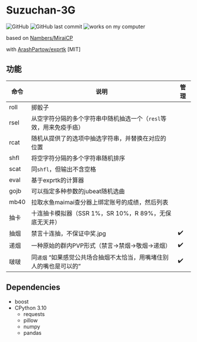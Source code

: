 # Suzuchan-3G

![GitHub](https://img.shields.io/github/license/Suzuco/Suzuchan-3g)
![GitHub last commit](https://img.shields.io/github/last-commit/Suzuco/Suzuchan-3g)
![works on my computer](https://img.shields.io/badge/works%20on-my%20computer-important)

based on [Nambers/MiraiCP](https://github.com/Nambers/MiraiCP)

with [ArashPartow/exprtk](https://github.com/ArashPartow/exprtk) [MIT]

## 功能

| 命令   | 说明                                   | 管理  |
|------|--------------------------------------|-----|
| roll | 掷骰子                                  ||
| rsel | 从空字符分隔的多个字符串中随机抽选一个（`resl`等效，用来免疫手癌） ||
| rcat | 随机从提供了的选项中抽选字符串，并替换在对应的位置            ||
| shfl | 将空字符分隔的多个字符串随机排序                     ||
| scat | 同`shfl`，但输出不含空格                      ||
| eval | 基于exprtk的计算器                         ||
| gojb | 可以指定多种参数的jubeat随机选曲                  ||
| mb40 | 拉取水鱼maimai查分器上绑定账号的成绩，然后列表           ||
| 抽卡   | 十连抽卡模拟器（SSR 1%，SR 10%，R 89%，无保底无天井）  ||
| 抽烟   | 禁言十连抽，不保证中奖.jpg                      | ✔️  |
| 递烟   | 一种原始的群内PVP形式（禁言->禁烟->敬烟->递烟）         | ✔️  |
| 啵啵   | 同`递烟` “如果感觉公共场合抽烟不太恰当，用嘴堵住别人的嘴也是可以的” | ✔️  |

## Dependencies

- boost
- CPython 3.10
  - requests
  - pillow
  - numpy
  - pandas
